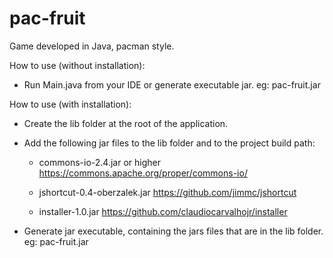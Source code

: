 # pac-fruit
 Game developed in Java, pacman style.


How to use (without installation):

- Run Main.java from your IDE or generate executable jar. eg: pac-fruit.jar

How to use (with installation):

- Create the lib folder at the root of the application.

- Add the following jar files to the lib folder and to the project build path:

    - commons-io-2.4.jar or higher https://commons.apache.org/proper/commons-io/

    - jshortcut-0.4-oberzalek.jar https://github.com/jimmc/jshortcut

    - installer-1.0.jar https://github.com/claudiocarvalhojr/installer

- Generate jar executable, containing the jars files that are in the lib folder. eg: pac-fruit.jar
